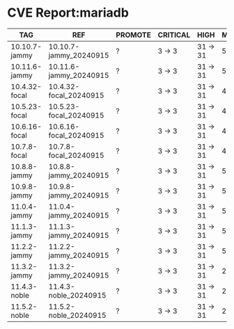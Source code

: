 # CVE Report:mariadb
|      TAG      |          REF           | PROMOTE | CRITICAL |   HIGH   |  MEDIUM  |   LOW   | UNKNOWN |
|---------------|------------------------|---------|----------|----------|----------|---------|---------|
| 10.10.7-jammy | 10.10.7-jammy_20240915 | ?       | 3 -> 3   | 31 -> 31 | 58 -> 21 | 19 -> 1 | 0 -> 0  |
| 10.11.6-jammy | 10.11.6-jammy_20240915 | ?       | 3 -> 3   | 31 -> 31 | 58 -> 21 | 19 -> 1 | 0 -> 0  |
| 10.4.32-focal | 10.4.32-focal_20240915 | ?       | 3 -> 3   | 31 -> 31 | 45 -> 20 | 13 -> 1 | 0 -> 0  |
| 10.5.23-focal | 10.5.23-focal_20240915 | ?       | 3 -> 3   | 31 -> 31 | 45 -> 20 | 13 -> 1 | 0 -> 0  |
| 10.6.16-focal | 10.6.16-focal_20240915 | ?       | 3 -> 3   | 31 -> 31 | 45 -> 20 | 13 -> 1 | 0 -> 0  |
| 10.7.8-focal  | 10.7.8-focal_20240915  | ?       | 3 -> 3   | 31 -> 31 | 45 -> 20 | 13 -> 1 | 0 -> 0  |
| 10.8.8-jammy  | 10.8.8-jammy_20240915  | ?       | 3 -> 3   | 31 -> 31 | 58 -> 21 | 19 -> 1 | 0 -> 0  |
| 10.9.8-jammy  | 10.9.8-jammy_20240915  | ?       | 3 -> 3   | 31 -> 31 | 58 -> 21 | 19 -> 1 | 0 -> 0  |
| 11.0.4-jammy  | 11.0.4-jammy_20240915  | ?       | 3 -> 3   | 31 -> 31 | 58 -> 21 | 19 -> 1 | 0 -> 0  |
| 11.1.3-jammy  | 11.1.3-jammy_20240915  | ?       | 3 -> 3   | 31 -> 31 | 58 -> 21 | 19 -> 1 | 0 -> 0  |
| 11.2.2-jammy  | 11.2.2-jammy_20240915  | ?       | 3 -> 3   | 31 -> 31 | 58 -> 21 | 19 -> 1 | 0 -> 0  |
| 11.3.2-jammy  | 11.3.2-jammy_20240915  | ?       | 3 -> 3   | 31 -> 31 | 22 -> 21 | 1 -> 1  | 0 -> 0  |
| 11.4.3-noble  | 11.4.3-noble_20240915  | ?       | 3 -> 3   | 31 -> 31 | 22 -> 20 | 1 -> 1  | 0 -> 0  |
| 11.5.2-noble  | 11.5.2-noble_20240915  | ?       | 3 -> 3   | 31 -> 31 | 22 -> 20 | 1 -> 1  | 0 -> 0  |
